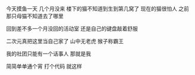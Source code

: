 今天摸鱼一天  几个月没来 楼下的猫不知道到生到第几窝了 现在的猫很怕人 之前那只母猫不知道去了哪里 

回到差不多一个月没回的活动室 还是自己的键盘敲着舒服 

二次元真把这里当自己家了  山中无老虎 猴子称霸王

我的社团只能有一个话事人 那就是我

简简单单通个宵 打个代码 就这样